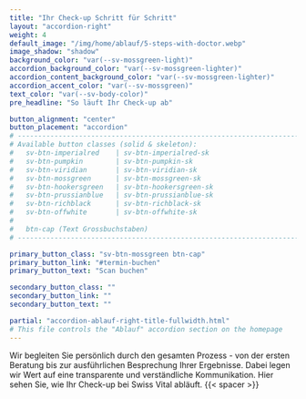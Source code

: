 ```yaml
---
title: "Ihr Check-up Schritt für Schritt"
layout: "accordion-right"
weight: 4
default_image: "/img/home/ablauf/5-steps-with-doctor.webp"
image_shadow: "shadow"
background_color: "var(--sv-mossgreen-light)"
accordion_background_color: "var(--sv-mossgreen-lighter)"
accordion_content_background_color: "var(--sv-mossgreen-lighter)"
accordion_accent_color: "var(--sv-mossgreen)"
text_color: "var(--sv-body-color)"
pre_headline: "So läuft Ihr Check-up ab"

button_alignment: "center"
button_placement: "accordion"
# ------------------------------------------------------------------------------
# Available button classes (solid & skeleton):
#   sv-btn-imperialred    | sv-btn-imperialred-sk
#   sv-btn-pumpkin        | sv-btn-pumpkin-sk
#   sv-btn-viridian       | sv-btn-viridian-sk
#   sv-btn-mossgreen      | sv-btn-mossgreen-sk
#   sv-btn-hookersgreen   | sv-btn-hookersgreen-sk
#   sv-btn-prussianblue   | sv-btn-prussianblue-sk
#   sv-btn-richblack      | sv-btn-richblack-sk
#   sv-btn-offwhite       | sv-btn-offwhite-sk
#
#   btn-cap (Text Grossbuchstaben)
# ------------------------------------------------------------------------------

primary_button_class: "sv-btn-mossgreen btn-cap"
primary_button_link: "#termin-buchen"
primary_button_text: "Scan buchen"

secondary_button_class: ""
secondary_button_link: ""
secondary_button_text: ""

partial: "accordion-ablauf-right-title-fullwidth.html"
# This file controls the "Ablauf" accordion section on the homepage 
---
```


Wir begleiten Sie persönlich durch den gesamten Prozess - von der ersten Beratung bis zur ausführlichen Besprechung Ihrer Ergebnisse. Dabei legen wir Wert auf eine transparente und verständliche Kommunikation. Hier sehen Sie, wie Ihr Check-up bei Swiss Vital abläuft.
{{< spacer >}}